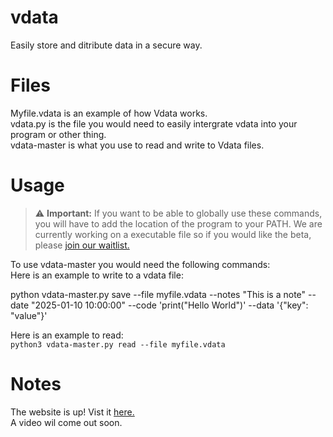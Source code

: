 # vdata
Easily store and ditribute data in a secure way.
# Files
Myfile.vdata is an example of how Vdata works.  
vdata.py is the file you would need to easily intergrate vdata into your program or other thing.  
vdata-master is what you use to read and write to Vdata files.
# Usage
> ⚠️ **Important:**
If you want to be able to globally use these commands, you will have to add the location of the program to your PATH. We are currently working on a executable file so if you would like the beta, please [join our waitlist.](https://forms.gle/Swbwiny33DwH5HAH9) 

To use vdata-master you would need the following commands:  
Here is an example to write to a vdata file:  

  
python vdata-master.py save --file myfile.vdata --notes "This is a note"
--date "2025-01-10 10:00:00" --code 'print("Hello World")'
--data '{"key": "value"}' 

Here is an example to read:  
```python3 vdata-master.py read --file myfile.vdata```
# Notes
The website is up! Vist it [here.](vultra-tech.infinityfreeapp.com)  
A video wil come out soon.

